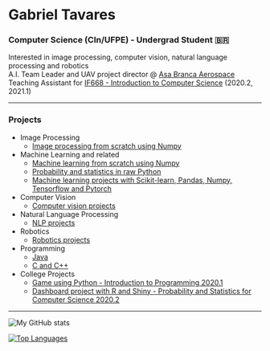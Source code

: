 # Gabriel Tavares
### Computer Science (CIn/UFPE) - Undergrad Student :brazil:
Interested in image processing, computer vision, natural language processing and robotics \
A.I. Team Leader and UAV project director @ [Asa Branca Aerospace](https://github.com/RDAsaBranca) \
Teaching Assistant for <a href="https://www.cin.ufpe.br/~if668/" target="_blank">IF668 - Introduction to Computer Science</a> (2020.2, 2021.1)   
***
### Projects
- Image Processing
  - [Image processing from scratch using Numpy](https://github.com/booleangabs/Image-Processing-With-Numpy)
- Machine Learning and related
  - [Machine learning from scratch using Numpy](https://github.com/booleangabs/Machine-Learning-With-Numpy)
  - [Probability and statistics in raw Python](https://github.com/booleangabs/Probability-and-Statistics-From-Scratch)
  - [Machine learning projects with Scikit-learn, Pandas, Numpy, Tensorflow and Pytorch](https://github.com/booleangabs/Machine-Learning-Projects)
- Computer Vision
  - [Computer vision projects](https://github.com/booleangabs/Computer-Vision-Projects)
- Natural Language Processing
  - [NLP projects](https://github.com/booleangabs/NLP-Projects)
- Robotics
  - [Robotics projects](https://github.com/booleangabs/Robotics-projects)
- Programming
  - [Java](https://github.com/booleangabs/Learning-Java)
  - [C and C++](https://github.com/booleangabs/Learning-C-and-Cpp)
- College Projects
  - [Game using Python - Introduction to Programming 2020.1](https://github.com/booleangabs/Projeto-IP-2020.1)
  - [Dashboard project with R and Shiny - Probability and Statistics for Computer Science 2020.2](https://github.com/booleangabs/Airlines-Data-Dashboard)
***
![My GitHub stats](https://github-readme-stats.vercel.app/api?username=booleangabs&count_private=true)  

[![Top Languages](https://github-readme-stats.vercel.app/api/top-langs/?username=booleangabs)](https://github.com/anuraghazra/github-readme-stats)


<!--
**booleangabs/booleangabs** is a ✨ _special_ ✨ repository because its `README.md` (this file) appears on your GitHub profile.

Here are some ideas to get you started:

- 🔭 I’m currently working on ...
- 🌱 I’m currently learning ...
- 👯 I’m looking to collaborate on ...
- 🤔 I’m looking for help with ...
- 💬 Ask me about ...
- 📫 How to reach me: ...
- 😄 Pronouns: ...
- ⚡ Fun fact: ...
-->
